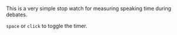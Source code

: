This is a very simple stop watch for measuring speaking time during debates.

`space` or `click` to toggle the timer.
